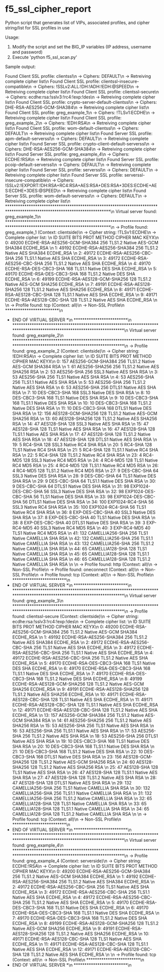 # f5_ssl_cipher_report
Python script that generates list of VIPs, associated profiles, and cipher string/list for SSL profiles in use

Usage:

1) Modify the script and set the BIG_IP variables (IP address, username and password)
2) Execute 'python f5_ssl_scan.py'

Sample output:

Found Client SSL profile: clientssl\n
 -> Ciphers: DEFAULT\n
 -> Retreiving complete cipher list\n
Found Client SSL profile: clientssl-insecure-compatible\n
 -> Ciphers: !SSLv2:ALL:!DH:!ADH:!EDH:@SPEED\n
 -> Retreiving complete cipher list\n
Found Client SSL profile: clientssl-secure\n
 -> Ciphers: ecdhe:rsa:!sslv3:!rc4:!exp:!des\n
 -> Retreiving complete cipher list\n
Found Client SSL profile: crypto-server-default-clientssl\n
 -> Ciphers: DHE-RSA-AES256-GCM-SHA384\n
 -> Retreiving complete cipher list\n
Found Client SSL profile: greg_example_1\n
 -> Ciphers: !TLSv1:ECDHE\n
 -> Retreiving complete cipher list\n
Found Client SSL profile: greg_example_2\n
 -> Ciphers: !EDH:RSA\n
 -> Retreiving complete cipher list\n
Found Client SSL profile: wom-default-clientssl\n
 -> Ciphers: DEFAULT\n
 -> Retreiving complete cipher list\n
Found Server SSL profile: apm-default-serverssl\n
 -> Ciphers: DEFAULT\n
 -> Retreiving complete cipher list\n
Found Server SSL profile: crypto-client-default-serverssl\n
 -> Ciphers: DHE-RSA-AES256-GCM-SHA384\n
 -> Retreiving complete cipher list\n
Found Server SSL profile: greg_example_4\n
 -> Ciphers: ECDHE:!RSA\n
 -> Retreiving complete cipher list\n
Found Server SSL profile: pcoip-default-serverssl\n
 -> Ciphers: DEFAULT\n
 -> Retreiving complete cipher list\n
Found Server SSL profile: serverssl\n
 -> Ciphers: DEFAULT\n
 -> Retreiving complete cipher list\n
Found Server SSL profile: serverssl-insecure-compatible\n
 -> Ciphers: !SSLv2:!EXPORT:!DH:RSA+RC4:RSA+AES:RSA+DES:RSA+3DES:ECDHE+AES:ECDHE+3DES:@SPEED\n
 -> Retreiving complete cipher list\n
Found Server SSL profile: wom-default-serverssl\n
 -> Ciphers: DEFAULT\n
 -> Retreiving complete cipher list\n
************************************************************************************************************************\n
Virtual server found: greg_example_1\n
************************************************************************************************************************\n
 -> Profile found: greg_example_1 (Context: clientside)\n
   -> Cipher string: !TLSv1:ECDHE\n
   -> Complete cipher list: \n
       ID  SUITE                            BITS PROT    METHOD  CIPHER    MAC     KEYX\n
 0: 49200  ECDHE-RSA-AES256-GCM-SHA384      256  TLS1.2  Native  AES-GCM   SHA384  ECDHE_RSA \n
 1: 49192  ECDHE-RSA-AES256-SHA384          256  TLS1.2  Native  AES       SHA384  ECDHE_RSA \n
 2: 49172  ECDHE-RSA-AES256-CBC-SHA         256  TLS1.1  Native  AES       SHA     ECDHE_RSA \n
 3: 49172  ECDHE-RSA-AES256-CBC-SHA         256  TLS1.2  Native  AES       SHA     ECDHE_RSA \n
 4: 49170  ECDHE-RSA-DES-CBC3-SHA           168  TLS1.1  Native  DES       SHA     ECDHE_RSA \n
 5: 49170  ECDHE-RSA-DES-CBC3-SHA           168  TLS1.2  Native  DES       SHA     ECDHE_RSA \n
 6: 49199  ECDHE-RSA-AES128-GCM-SHA256      128  TLS1.2  Native  AES-GCM   SHA256  ECDHE_RSA \n
 7: 49191  ECDHE-RSA-AES128-SHA256          128  TLS1.2  Native  AES       SHA256  ECDHE_RSA \n
 8: 49171  ECDHE-RSA-AES128-CBC-SHA         128  TLS1.1  Native  AES       SHA     ECDHE_RSA \n
 9: 49171  ECDHE-RSA-AES128-CBC-SHA         128  TLS1.2  Native  AES       SHA     ECDHE_RSA \n
\n
 -> Profile found: tcp (Context: all)\n
   -> Non-SSL Profile\n
*************************\n
* END OF VIRTUAL SERVER *\n
*************************\n
************************************************************************************************************************\n
Virtual server found: greg_example_2\n
************************************************************************************************************************\n
 -> Profile found: greg_example_2 (Context: clientside)\n
   -> Cipher string: !EDH:RSA\n
   -> Complete cipher list: \n
       ID  SUITE                            BITS PROT    METHOD  CIPHER    MAC     KEYX\n
 0:   157  AES256-GCM-SHA384                256  TLS1.2  Native  AES-GCM   SHA384  RSA       \n
 1:    61  AES256-SHA256                    256  TLS1.2  Native  AES       SHA256  RSA       \n
 2:    53  AES256-SHA                       256  SSL3    Native  AES       SHA     RSA       \n
 3:    53  AES256-SHA                       256  TLS1    Native  AES       SHA     RSA       \n
 4:    53  AES256-SHA                       256  TLS1.1  Native  AES       SHA     RSA       \n
 5:    53  AES256-SHA                       256  TLS1.2  Native  AES       SHA     RSA       \n
 6:    53  AES256-SHA                       256  DTLS1   Native  AES       SHA     RSA       \n
 7:    10  DES-CBC3-SHA                     168  SSL3    Native  DES       SHA     RSA       \n
 8:    10  DES-CBC3-SHA                     168  TLS1    Native  DES       SHA     RSA       \n
 9:    10  DES-CBC3-SHA                     168  TLS1.1  Native  DES       SHA     RSA       \n
10:    10  DES-CBC3-SHA                     168  TLS1.2  Native  DES       SHA     RSA       \n
11:    10  DES-CBC3-SHA                     168  DTLS1   Native  DES       SHA     RSA       \n
12:   156  AES128-GCM-SHA256                128  TLS1.2  Native  AES-GCM   SHA256  RSA       \n
13:    60  AES128-SHA256                    128  TLS1.2  Native  AES       SHA256  RSA       \n
14:    47  AES128-SHA                       128  SSL3    Native  AES       SHA     RSA       \n
15:    47  AES128-SHA                       128  TLS1    Native  AES       SHA     RSA       \n
16:    47  AES128-SHA                       128  TLS1.1  Native  AES       SHA     RSA       \n
17:    47  AES128-SHA                       128  TLS1.2  Native  AES       SHA     RSA       \n
18:    47  AES128-SHA                       128  DTLS1   Native  AES       SHA     RSA       \n
19:     5  RC4-SHA                          128  SSL3    Native  RC4       SHA     RSA       \n
20:     5  RC4-SHA                          128  TLS1    Native  RC4       SHA     RSA       \n
21:     5  RC4-SHA                          128  TLS1.1  Native  RC4       SHA     RSA       \n
22:     5  RC4-SHA                          128  TLS1.2  Native  RC4       SHA     RSA       \n
23:     4  RC4-MD5                          128  SSL3    Native  RC4       MD5     RSA       \n
24:     4  RC4-MD5                          128  TLS1    Native  RC4       MD5     RSA       \n
25:     4  RC4-MD5                          128  TLS1.1  Native  RC4       MD5     RSA       \n
26:     4  RC4-MD5                          128  TLS1.2  Native  RC4       MD5     RSA       \n
27:     9  DES-CBC-SHA                       64  SSL3    Native  DES       SHA     RSA       \n
28:     9  DES-CBC-SHA                       64  TLS1    Native  DES       SHA     RSA       \n
29:     9  DES-CBC-SHA                       64  TLS1.1  Native  DES       SHA     RSA       \n
30:     9  DES-CBC-SHA                       64  DTLS1   Native  DES       SHA     RSA       \n
31:    98  EXP1024-DES-CBC-SHA               56  SSL3    Native  DES       SHA     RSA       \n
32:    98  EXP1024-DES-CBC-SHA               56  TLS1    Native  DES       SHA     RSA       \n
33:    98  EXP1024-DES-CBC-SHA               56  DTLS1   Native  DES       SHA     RSA       \n
34:   100  EXP1024-RC4-SHA                   56  SSL3    Native  RC4       SHA     RSA       \n
35:   100  EXP1024-RC4-SHA                   56  TLS1    Native  RC4       SHA     RSA       \n
36:     8  EXP-DES-CBC-SHA                   40  SSL3    Native  DES       SHA     RSA       \n
37:     8  EXP-DES-CBC-SHA                   40  TLS1    Native  DES       SHA     RSA       \n
38:     8  EXP-DES-CBC-SHA                   40  DTLS1   Native  DES       SHA     RSA       \n
39:     3  EXP-RC4-MD5                       40  SSL3    Native  RC4       MD5     RSA       \n
40:     3  EXP-RC4-MD5                       40  TLS1    Native  RC4       MD5     RSA       \n
41:   132  CAMELLIA256-SHA                  256  TLS1    Native  CAMELLIA  SHA     RSA       \n
42:   132  CAMELLIA256-SHA                  256  TLS1.1  Native  CAMELLIA  SHA     RSA       \n
43:   132  CAMELLIA256-SHA                  256  TLS1.2  Native  CAMELLIA  SHA     RSA       \n
44:    65  CAMELLIA128-SHA                  128  TLS1    Native  CAMELLIA  SHA     RSA       \n
45:    65  CAMELLIA128-SHA                  128  TLS1.1  Native  CAMELLIA  SHA     RSA       \n
46:    65  CAMELLIA128-SHA                  128  TLS1.2  Native  CAMELLIA  SHA     RSA       \n
\n
 -> Profile found: http (Context: all)\n
   -> Non-SSL Profile\n
 -> Profile found: oneconnect (Context: all)\n
   -> Non-SSL Profile\n
 -> Profile found: tcp (Context: all)\n
   -> Non-SSL Profile\n
*************************\n
* END OF VIRTUAL SERVER *\n
*************************\n
************************************************************************************************************************\n
Virtual server found: greg_example_3\n
************************************************************************************************************************\n
 -> Profile found: clientssl-secure (Context: clientside)\n
   -> Cipher string: ecdhe:rsa:!sslv3:!rc4:!exp:!des\n
   -> Complete cipher list: \n
       ID  SUITE                            BITS PROT    METHOD  CIPHER    MAC     KEYX\n
 0: 49200  ECDHE-RSA-AES256-GCM-SHA384      256  TLS1.2  Native  AES-GCM   SHA384  ECDHE_RSA \n
 1: 49192  ECDHE-RSA-AES256-SHA384          256  TLS1.2  Native  AES       SHA384  ECDHE_RSA \n
 2: 49172  ECDHE-RSA-AES256-CBC-SHA         256  TLS1    Native  AES       SHA     ECDHE_RSA \n
 3: 49172  ECDHE-RSA-AES256-CBC-SHA         256  TLS1.1  Native  AES       SHA     ECDHE_RSA \n
 4: 49172  ECDHE-RSA-AES256-CBC-SHA         256  TLS1.2  Native  AES       SHA     ECDHE_RSA \n
 5: 49170  ECDHE-RSA-DES-CBC3-SHA           168  TLS1    Native  DES       SHA     ECDHE_RSA \n
 6: 49170  ECDHE-RSA-DES-CBC3-SHA           168  TLS1.1  Native  DES       SHA     ECDHE_RSA \n
 7: 49170  ECDHE-RSA-DES-CBC3-SHA           168  TLS1.2  Native  DES       SHA     ECDHE_RSA \n
 8: 49199  ECDHE-RSA-AES128-GCM-SHA256      128  TLS1.2  Native  AES-GCM   SHA256  ECDHE_RSA \n
 9: 49191  ECDHE-RSA-AES128-SHA256          128  TLS1.2  Native  AES       SHA256  ECDHE_RSA \n
10: 49171  ECDHE-RSA-AES128-CBC-SHA         128  TLS1    Native  AES       SHA     ECDHE_RSA \n
11: 49171  ECDHE-RSA-AES128-CBC-SHA         128  TLS1.1  Native  AES       SHA     ECDHE_RSA \n
12: 49171  ECDHE-RSA-AES128-CBC-SHA         128  TLS1.2  Native  AES       SHA     ECDHE_RSA \n
13:   157  AES256-GCM-SHA384                256  TLS1.2  Native  AES-GCM   SHA384  RSA       \n
14:    61  AES256-SHA256                    256  TLS1.2  Native  AES       SHA256  RSA       \n
15:    53  AES256-SHA                       256  TLS1    Native  AES       SHA     RSA       \n
16:    53  AES256-SHA                       256  TLS1.1  Native  AES       SHA     RSA       \n
17:    53  AES256-SHA                       256  TLS1.2  Native  AES       SHA     RSA       \n
18:    53  AES256-SHA                       256  DTLS1   Native  AES       SHA     RSA       \n
19:    10  DES-CBC3-SHA                     168  TLS1    Native  DES       SHA     RSA       \n
20:    10  DES-CBC3-SHA                     168  TLS1.1  Native  DES       SHA     RSA       \n
21:    10  DES-CBC3-SHA                     168  TLS1.2  Native  DES       SHA     RSA       \n
22:    10  DES-CBC3-SHA                     168  DTLS1   Native  DES       SHA     RSA       \n
23:   156  AES128-GCM-SHA256                128  TLS1.2  Native  AES-GCM   SHA256  RSA       \n
24:    60  AES128-SHA256                    128  TLS1.2  Native  AES       SHA256  RSA       \n
25:    47  AES128-SHA                       128  TLS1    Native  AES       SHA     RSA       \n
26:    47  AES128-SHA                       128  TLS1.1  Native  AES       SHA     RSA       \n
27:    47  AES128-SHA                       128  TLS1.2  Native  AES       SHA     RSA       \n
28:    47  AES128-SHA                       128  DTLS1   Native  AES       SHA     RSA       \n
29:   132  CAMELLIA256-SHA                  256  TLS1    Native  CAMELLIA  SHA     RSA       \n
30:   132  CAMELLIA256-SHA                  256  TLS1.1  Native  CAMELLIA  SHA     RSA       \n
31:   132  CAMELLIA256-SHA                  256  TLS1.2  Native  CAMELLIA  SHA     RSA       \n
32:    65  CAMELLIA128-SHA                  128  TLS1    Native  CAMELLIA  SHA     RSA       \n
33:    65  CAMELLIA128-SHA                  128  TLS1.1  Native  CAMELLIA  SHA     RSA       \n
34:    65  CAMELLIA128-SHA                  128  TLS1.2  Native  CAMELLIA  SHA     RSA       \n
\n
 -> Profile found: tcp (Context: all)\n
   -> Non-SSL Profile\n
*************************\n
* END OF VIRTUAL SERVER *\n
*************************\n
************************************************************************************************************************\n
Virtual server found: greg_example_4\n
************************************************************************************************************************\n
 -> Profile found: greg_example_4 (Context: serverside)\n
   -> Cipher string: ECDHE:!RSA\n
   -> Complete cipher list: \n
       ID  SUITE                            BITS PROT    METHOD  CIPHER    MAC     KEYX\n
 0: 49200  ECDHE-RSA-AES256-GCM-SHA384      256  TLS1.2  Native  AES-GCM   SHA384  ECDHE_RSA \n
 1: 49192  ECDHE-RSA-AES256-SHA384          256  TLS1.2  Native  AES       SHA384  ECDHE_RSA \n
 2: 49172  ECDHE-RSA-AES256-CBC-SHA         256  TLS1    Native  AES       SHA     ECDHE_RSA \n
 3: 49172  ECDHE-RSA-AES256-CBC-SHA         256  TLS1.1  Native  AES       SHA     ECDHE_RSA \n
 4: 49172  ECDHE-RSA-AES256-CBC-SHA         256  TLS1.2  Native  AES       SHA     ECDHE_RSA \n
 5: 49170  ECDHE-RSA-DES-CBC3-SHA           168  TLS1    Native  DES       SHA     ECDHE_RSA \n
 6: 49170  ECDHE-RSA-DES-CBC3-SHA           168  TLS1.1  Native  DES       SHA     ECDHE_RSA \n
 7: 49170  ECDHE-RSA-DES-CBC3-SHA           168  TLS1.2  Native  DES       SHA     ECDHE_RSA \n
 8: 49199  ECDHE-RSA-AES128-GCM-SHA256      128  TLS1.2  Native  AES-GCM   SHA256  ECDHE_RSA \n
 9: 49191  ECDHE-RSA-AES128-SHA256          128  TLS1.2  Native  AES       SHA256  ECDHE_RSA \n
10: 49171  ECDHE-RSA-AES128-CBC-SHA         128  TLS1    Native  AES       SHA     ECDHE_RSA \n
11: 49171  ECDHE-RSA-AES128-CBC-SHA         128  TLS1.1  Native  AES       SHA     ECDHE_RSA \n
12: 49171  ECDHE-RSA-AES128-CBC-SHA         128  TLS1.2  Native  AES       SHA     ECDHE_RSA \n
\n
 -> Profile found: tcp (Context: all)\n
   -> Non-SSL Profile\n
*************************\n
* END OF VIRTUAL SERVER *\n
*************************\n
